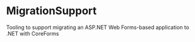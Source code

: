 # MigrationSupport
Tooling to support migrating an ASP.NET Web Forms-based application to .NET with CoreForms
